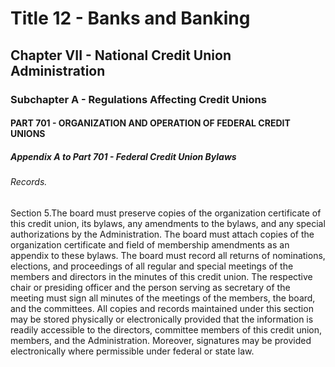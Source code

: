 
# Title 12 - Banks and Banking
## Chapter VII - National Credit Union Administration
### Subchapter A - Regulations Affecting Credit Unions
#### PART 701 - ORGANIZATION AND OPERATION OF FEDERAL CREDIT UNIONS
##### Appendix A to Part 701 - Federal Credit Union Bylaws
###### Records.

Section 5.The board must preserve copies of the organization certificate of this credit union, its bylaws, any amendments to the bylaws, and any special authorizations by the Administration. The board must attach copies of the organization certificate and field of membership amendments as an appendix to these bylaws. The board must record all returns of nominations, elections, and proceedings of all regular and special meetings of the members and directors in the minutes of this credit union. The respective chair or presiding officer and the person serving as secretary of the meeting must sign all minutes of the meetings of the members, the board, and the committees. All copies and records maintained under this section may be stored physically or electronically provided that the information is readily accessible to the directors, committee members of this credit union, members, and the Administration. Moreover, signatures may be provided electronically where permissible under federal or state law.
